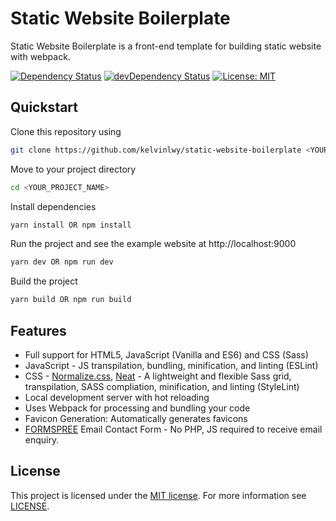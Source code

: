 # Static Website Boilerplate

Static Website Boilerplate is a front-end template for building static website with webpack.

[![Dependency Status](https://david-dm.org/kelvinlwy/static-website-boilerplate.svg)](https://david-dm.org/kelvinlwy/static-website-boilerplate)
[![devDependency Status](https://david-dm.org/kelvinlwy/static-website-boilerplate/dev-status.svg)](https://david-dm.org/kelvinlwy/static-website-boilerplate#info=devDependencies)
[![License: MIT](https://img.shields.io/badge/license-MIT-blue.svg)](https://opensource.org/licenses/MIT)

## Quickstart

Clone this repository using

```bash
git clone https://github.com/kelvinlwy/static-website-boilerplate <YOUR_PROJECT_NAME>
```

Move to your project directory

```bash
cd <YOUR_PROJECT_NAME>
```

Install dependencies

```bash
yarn install OR npm install
```

Run the project and see the example website at http://localhost:9000

```bash
yarn dev OR npm run dev
```

Build the project

```bash
yarn build OR npm run build
```

## Features

* Full support for HTML5, JavaScript (Vanilla and ES6) and CSS (Sass)
* JavaScript - JS transpilation, bundling, minification, and linting (ESLint)
* CSS - [Normalize.css](http://necolas.github.io/normalize.css/), [Neat](https://neat.bourbon.io) - A lightweight and flexible Sass grid, transpilation, SASS compliation, minification, and linting (StyleLint)
* Local development server with hot reloading
* Uses Webpack for processing and bundling your code
* Favicon Generation: Automatically generates favicons 
* [FORMSPREE](https://formspree.io) Email Contact Form - No PHP, JS required to receive email enquiry.

## License

This project is licensed under the [MIT license](https://opensource.org/licenses/MIT). For more information see [LICENSE](https://github.com/kelvinlwy/static-website-boilerplate/blob/master/LICENSE/).
